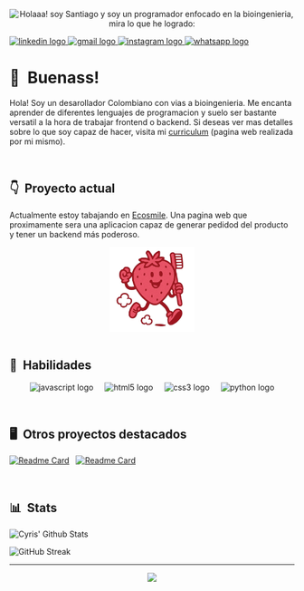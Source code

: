 <div align="center">

![Holaaa! soy Santiago y soy un programador enfocado en la bioingenieria, mira lo que he logrado:](https://media4.giphy.com/media/v1.Y2lkPTc5MGI3NjExeGlhM2xqdmg1c2h5Nm92YXhsdDFqY3RoZzdkaDh6d3kwZjBrc2dzNSZlcD12MV9pbnRlcm5hbF9naWZfYnlfaWQmY3Q9Zw/4psWQdadR6pUdLfz8c/giphy.gif)

</div>

<div align="left">
  <a href="www.linkedin.com/in/santiago-diaz-e" target="_blank">
    <img src="https://img.shields.io/static/v1?message=LinkedIn&logo=linkedin&label=&color=0077B5&logoColor=white&labelColor=&style=for-the-badge" height="28" alt="linkedin logo"  />
  </a>
  <a href="santiagodiazeo@gmail.com" target="_blank">
    <img src="https://img.shields.io/static/v1?message=Gmail&logo=gmail&label=&color=D14836&logoColor=white&labelColor=&style=for-the-badge" height="28" alt="gmail logo"  />
  </a>
  <a href="https://www.instagram.com/its_tiago02/" target="_blank">
    <img src="https://img.shields.io/static/v1?message=Instagram&logo=instagram&label=&color=E4405F&logoColor=white&labelColor=&style=for-the-badge" height="28" alt="instagram logo"  />
  </a>
  <a href="https://wa.link/op648z" target="_blank">
    <img src="https://img.shields.io/static/v1?message=Whatsapp&logo=whatsapp&label=&color=25D366&logoColor=white&labelColor=&style=for-the-badge" height="28" alt="whatsapp logo"  />
  </a>
</div>

# 👋 &nbsp;Buenass!

Hola! Soy un desarollador Colombiano con vias a bioingenieria. Me encanta aprender de diferentes lenguajes de programacion y suelo ser bastante versatil a la hora de trabajar frontend o backend. 
Si deseas ver mas detalles sobre lo que soy capaz de hacer, visita mi [curriculum](https://santiag0jaja.github.io/Curriculum) (pagina web realizada por mi mismo).

&nbsp;

## 👇 &nbsp;Proyecto actual

Actualmente estoy tabajando en [Ecosmile](https://santiag0jaja.github.io/Ecosmile). Una pagina web que proximamente sera una aplicacion capaz de generar pedidod del producto y tener un backend más poderoso.
  <div align="center">
  <img src="assets/img/ecosmile.png" height="150" align="center" alt="ecosmile logo"  />
  </div>
&nbsp;

## 🧰 &nbsp;Habilidades

<div align="center">
  <img src="https://cdn.jsdelivr.net/gh/devicons/devicon/icons/javascript/javascript-original.svg" height="30" alt="javascript logo"  />
  <img width="12" />
  <img src="https://cdn.jsdelivr.net/gh/devicons/devicon/icons/html5/html5-original.svg" height="30" alt="html5 logo"  />
  <img width="12" />
  <img src="https://cdn.jsdelivr.net/gh/devicons/devicon/icons/css3/css3-original.svg" height="30" alt="css3 logo"  />
  <img width="12" />
  <img src="https://cdn.jsdelivr.net/gh/devicons/devicon/icons/python/python-original.svg" height="30" alt="python logo"  />
</div>

&nbsp;

## 🖥 &nbsp;Otros proyectos destacados

[![Readme Card](https://github-readme-stats.vercel.app/api/pin/?username=santiag0jaja&repo=Skyvoyage&bg_color=0d1116&title_color=ce09ec&text_color=a4aacb&icon_color=007ec6)](https://github.com/Santiag0jaja/Skyvoyage) &nbsp; [![Readme Card](https://github-readme-stats.vercel.app/api/pin/?username=Santiag0jaja&repo=app-heladeria&bg_color=0d1116&title_color=ce09ec&text_color=a4aacb&icon_color=007ec6)](https://github.com/Santiag0jaja/app-heladeria)

&nbsp;

## 📊 &nbsp;Stats

![Cyris' Github Stats](https://github-readme-stats.vercel.app/api?username=Santiag0jaja&hide=contribs,prs&show_icons=true&bg_color=0d1116&title_color=ce09ec&text_color=a4aacb&icon_color=007ec6)

![GitHub Streak](https://github-readme-streak-stats.herokuapp.com/?user=Santiag0jaja&theme=dark&count_private=true&bg_color=0d1116&title_color=ce09ec&text_color=a4aacb&icon_color=007ec6)

---
<div align="center">
<img height="200" src="https://media.giphy.com/media/UQ1LQCGpFHGgz0Y28W/giphy.gif?cid=ecf05e47q6h1uxpiy0ykuxjkadaebqvxljyfmbk1pvm13nng&ep=v1_gifs_search&rid=giphy.gif&ct=g"  />
</div>
